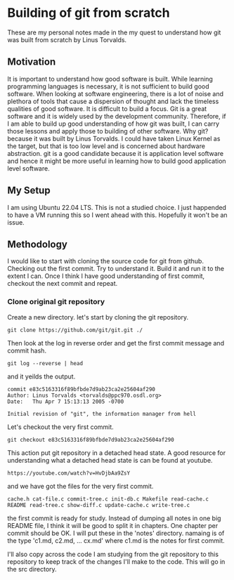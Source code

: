 # Building of git from scratch
These are my personal notes made in the my quest to understand how git was built from scratch by Linus Torvalds. 

## Motivation
It is important to understand how good software is built. While learning programming languages is necessary, it is not sufficient to build good software. 
When looking at software engineering, there is a lot of noise and plethora of tools that cause a dispersion of thought and lack the timeless qualities of good software. It is difficult to build a focus. 
Git is a great software and it is widely used by the development community. Therefore, if I am able to build up good understanding of how git was built, I can carry those lessons and apply those to building of other software. Why git? because it was built by Linus Torvalds. I could have taken Linux Kernel as the target, but that is too low level and is concerned about hardware abstraction. 
git is a good candidate because it is application level software and hence it might be more useful in learning how to build good application level software. 


## My Setup
I am using Ubuntu 22.04 LTS. This is not a studied choice. I just happended to have a VM running this so I went ahead with this. Hopefully it won't be an issue.

## Methodology
I would like to start with cloning the source code for git from github. Checking out the first commit. Try to understand it. Build it and run it to the extent I can. Once I think I have good understanding of first commit, checkout the next commit and repeat. 




### Clone original git repository
Create a new directory. let's start by cloning the git repository.

    git clone https://github.com/git/git.git ./

Then look at the log in reverse order and get the first commit message and commit hash. 

    git log --reverse | head

and it yeilds the output.

    
	commit e83c5163316f89bfbde7d9ab23ca2e25604af290
	Author: Linus Torvalds <torvalds@ppc970.osdl.org>
	Date:   Thu Apr 7 15:13:13 2005 -0700

	Initial revision of "git", the information manager from hell
Let's checkout the very first commit. 

    git checkout e83c5163316f89bfbde7d9ab23ca2e25604af290

This action put git repository in a detached head state. A good resource for understanding what a detached head state is can be found at youtube. 

	https://youtube.com/watch?v=HvDjbAa9ZsY

and we have got the files for the very first commit. 


	cache.h cat-file.c commit-tree.c init-db.c Makefile read-cache.c README read-tree.c show-diff.c update-cache.c write-tree.c

the first commit is ready for study. 
Instead of dumping all notes in one big README file, I think it will be good to split it in chapters. One chapter per commit should be OK. I will put these in the 'notes' directory. namaing is of the type 'c1.md, c2.md, ... cx.md' where c1.md is the notes for first commit. 

I'll also copy across the code I am studying from the git repository to this repository to keep track of the changes I'll make to the code. This will go in the src directory. 

